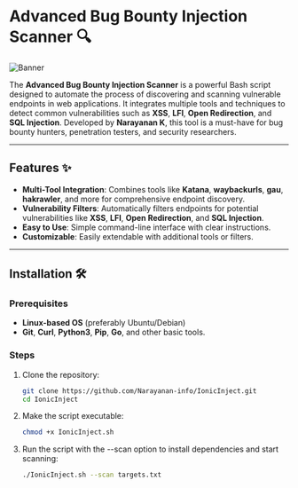 # Advanced Bug Bounty Injection Scanner 🔍

![Banner](https://sourcecodered.com/wp-content/uploads/2024/07/bug-bounty-circle-general-logo.png)

The **Advanced Bug Bounty Injection Scanner** is a powerful Bash script designed to automate the process of discovering and scanning vulnerable endpoints in web applications. It integrates multiple tools and techniques to detect common vulnerabilities such as **XSS**, **LFI**, **Open Redirection**, and **SQL Injection**. Developed by **Narayanan K**, this tool is a must-have for bug bounty hunters, penetration testers, and security researchers.

---

## Features ✨

- **Multi-Tool Integration**: Combines tools like **Katana**, **waybackurls**, **gau**, **hakrawler**, and more for comprehensive endpoint discovery.
- **Vulnerability Filters**: Automatically filters endpoints for potential vulnerabilities like **XSS**, **LFI**, **Open Redirection**, and **SQL Injection**.
- **Easy to Use**: Simple command-line interface with clear instructions.
- **Customizable**: Easily extendable with additional tools or filters.

---

## Installation 🛠️

### Prerequisites

- **Linux-based OS** (preferably Ubuntu/Debian)
- **Git**, **Curl**, **Python3**, **Pip**, **Go**, and other basic tools.

### Steps

1. Clone the repository:
   ```bash
   git clone https://github.com/Narayanan-info/IonicInject.git
   cd IonicInject
   ```

2. Make the script executable:
    ```bash
    chmod +x IonicInject.sh
    ```

3. Run the script with the --scan option to install dependencies and start scanning:
    ```bash
    ./IonicInject.sh --scan targets.txt
    ```

